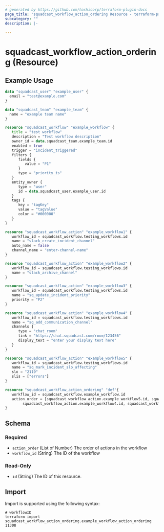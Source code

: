 ```yaml
---
# generated by https://github.com/hashicorp/terraform-plugin-docs
page_title: "squadcast_workflow_action_ordering Resource - terraform-provider-squadcast"
subcategory: ""
description: |-
  
---
```


# squadcast_workflow_action_ordering (Resource)



## Example Usage

```terraform
data "squadcast_user" "example_user" {
  email = "test@example.com"
}

data "squadcast_team" "example_team" {
  name = "example team name"
}

resource "squadcast_workflow" "example_workflow" {
   title = "test workflow"
   description = "Test workflow description"
   owner_id = data.squadcast_team.example_team.id
   enabled = true
   trigger = "incident_triggered"
   filters {
      fields {
         value = "P1"
      }
      type = "priority_is"
   }
   entity_owner {
      type = "user" 
      id = data.squadcast_user.example_user.id
   }
   tags {
      key = "tagKey"
      value = "tagValue"
      color = "#000000"
   }
}

resource "squadcast_workflow_action" "example_workflow1" {
   workflow_id = squadcast_workflow.testing_workflows.id
   name = "slack_create_incident_channel" 
   auto_name = false
   channel_name = "enter-channel-name"
}

resource "squadcast_workflow_action" "example_workflow2" {
   workflow_id = squadcast_workflow.testing_workflows.id
   name = "slack_archive_channel" 
}

resource "squadcast_workflow_action" "example_workflow3" {
   workflow_id = squadcast_workflow.testing_workflows.id
   name = "sq_update_incident_priority"
   priority = "P2"
}

resource "squadcast_workflow_action" "example_workflow4" {
   workflow_id = squadcast_workflow.testing_workflows.id
   name = "sq_add_communication_channel"
   channels {
      type = "chat_room"
      link = "https://chat.squadcast.com/room/123456"
      display_text = "enter your display text here"
   }
}

resource "squadcast_workflow_action" "example_workflow5" {
   workflow_id = squadcast_workflow.testing_workflows.id
   name = "sq_mark_incident_slo_affecting"
   slo = "2119"
   slis = ["errors"]
}

resource "squadcast_workflow_action_ordering" "def"{
   workflow_id = squadcast_workflow.example_workflow.id
   action_order = [squadcast_workflow_action.example_workflow5.id, squadcast_workflow_action.example_workflow3.id, 
        squadcast_workflow_action.example_workflow4.id, squadcast_workflow_action.example_workflow1.id, squadcast_workflow_action.example_workflow2.id]
}
```

<!-- schema generated by tfplugindocs -->
## Schema

### Required

- `action_order` (List of Number) The order of actions in the workflow
- `workflow_id` (String) The ID of the workflow

### Read-Only

- `id` (String) The ID of this resource.

## Import

Import is supported using the following syntax:

```shell
# workflowID
terraform import squadcast_workflow_action_ordering.example_workflow_action_ordering 11308
```
